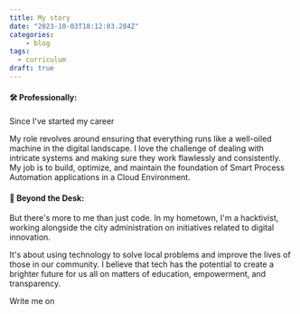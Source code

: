 ```yaml
---
title: My story
date: "2023-10-03T18:12:03.284Z"
categories:
    - blog
tags:
  - curriculum
draft: true
---
```


#### 🛠️ Professionally:
Since  I've started my career 


My role revolves around ensuring that everything runs like a well-oiled machine in the digital landscape. 
I love the challenge of dealing with intricate systems and making sure they work flawlessly and consistently. 
My job is to build, optimize, and maintain the foundation of Smart Process Automation applications in a Cloud Environment.

#### 🌟 Beyond the Desk:
But there's more to me than just code. In my hometown, I'm a hacktivist, working alongside the city administration on initiatives related to digital innovation. 

It's about using technology to solve local problems and improve the lives of those in our community. I believe that tech has the potential to create a brighter future for us all on matters of education, empowerment, and transparency.

Write me on 